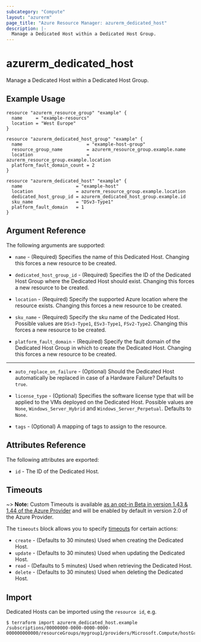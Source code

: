 ```yaml
---
subcategory: "Compute"
layout: "azurerm"
page_title: "Azure Resource Manager: azurerm_dedicated_host"
description: |-
  Manage a Dedicated Host within a Dedicated Host Group.
---
```


# azurerm_dedicated_host

Manage a Dedicated Host within a Dedicated Host Group.

## Example Usage

```hcl
resource "azurerm_resource_group" "example" {
  name     = "example-resourcs"
  location = "West Europe"
}

resource "azurerm_dedicated_host_group" "example" {
  name                        = "example-host-group"
  resource_group_name         = azurerm_resource_group.example.name
  location                    = azurerm_resource_group.example.location
  platform_fault_domain_count = 2
}

resource "azurerm_dedicated_host" "example" {
  name                    = "example-host"
  location                = azurerm_resource_group.example.location
  dedicated_host_group_id = azurerm_dedicated_host_group.example.id
  sku_name                = "DSv3-Type1"
  platform_fault_domain   = 1
}
```

## Argument Reference

The following arguments are supported:

* `name` - (Required) Specifies the name of this Dedicated Host. Changing this forces a new resource to be created.

* `dedicated_host_group_id` - (Required) Specifies the ID of the Dedicated Host Group where the Dedicated Host should exist. Changing this forces a new resource to be created.

* `location` - (Required) Specify the supported Azure location where the resource exists. Changing this forces a new resource to be created.

* `sku_name` - (Required) Specify the sku name of the Dedicated Host. Possible values are `DSv3-Type1`, `ESv3-Type1`, `FSv2-Type2`. Changing this forces a new resource to be created.

* `platform_fault_domain` - (Required) Specify the fault domain of the Dedicated Host Group in which to create the Dedicated Host. Changing this forces a new resource to be created.

---

* `auto_replace_on_failure` - (Optional) Should the Dedicated Host automatically be replaced in case of a Hardware Failure? Defaults to `true`.

* `license_type` - (Optional) Specifies the software license type that will be applied to the VMs deployed on the Dedicated Host. Possible values are `None`, `Windows_Server_Hybrid` and `Windows_Server_Perpetual`. Defaults to `None`.

* `tags` - (Optional) A mapping of tags to assign to the resource.

## Attributes Reference

The following attributes are exported:

* `id` - The ID of the Dedicated Host.

## Timeouts

~> **Note:** Custom Timeouts is available [as an opt-in Beta in version 1.43 & 1.44 of the Azure Provider](/docs/providers/azurerm/guides/2.0-beta.html) and will be enabled by default in version 2.0 of the Azure Provider.

The `timeouts` block allows you to specify [timeouts](https://www.terraform.io/docs/configuration/resources.html#timeouts) for certain actions:

* `create` - (Defaults to 30 minutes) Used when creating the Dedicated Host.
* `update` - (Defaults to 30 minutes) Used when updating the Dedicated Host.
* `read` - (Defaults to 5 minutes) Used when retrieving the Dedicated Host.
* `delete` - (Defaults to 30 minutes) Used when deleting the Dedicated Host.

## Import

Dedicated Hosts can be imported using the `resource id`, e.g.

```shell
$ terraform import azurerm_dedicated_host.example /subscriptions/00000000-0000-0000-0000-000000000000/resourceGroups/mygroup1/providers/Microsoft.Compute/hostGroups/group1/hosts/host1
```
